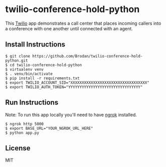 # twilio-conference-hold-python
This [Twilio](https://www.twilio.com/) app demonstrates a call center that places incoming callers into a conference with one another until connected with an agent.

## Install Instructions
```
$ git clone https://github.com/Brodan/twilio-conference-hold-python.git
$ cd twilio-conference-hold-python
$ virtualenv venv
$ . venv/bin/activate
$ pip install -r requirements.txt
$ export TWILIO_ACCOUNT_SID="XXXXXXXXXXXXXXXXXXXXXXXXXXXXXXXXXX"
$ export TWILIO_AUTH_TOKEN="YYYYYYYYYYYYYYYYYYYYYYYYYYYYYYYY"
```

## Run Instructions
Note: To run this app locally you'll need to have [ngrok](https://ngrok.com/) installed.

```
$ ngrok http 5000
$ export BASE_URL="YOUR_NGROK_URL_HERE"
$ python app.py
```

## License
MIT
